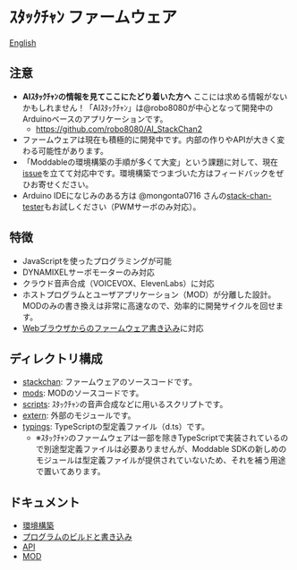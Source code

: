 # ｽﾀｯｸﾁｬﾝ ファームウェア

[English](./README.md)

## 注意

* __AIｽﾀｯｸﾁｬﾝの情報を見てここにたどり着いた方へ__ ここには求める情報がないかもしれません！「AIｽﾀｯｸﾁｬﾝ」は@robo8080が中心となって開発中のArduinoベースのアプリケーションです。
    * https://github.com/robo8080/AI_StackChan2
* ファームウェアは現在も積極的に開発中です。内部の作りやAPIが大きく変わる可能性があります。
* 「Moddableの環境構築の手順が多くて大変」という課題に対して、現在[issue](https://github.com/meganetaaan/stack-chan/issues/65)を立てて対応中です。環境構築でつまづいた方はフィードバックをぜひお寄せください。
* Arduino IDEになじみのある方は @mongonta0716 さんの[stack-chan-tester](https://github.com/mongonta0716/stack-chan-tester)もお試しください（PWMサーボのみ対応）。

## 特徴

* JavaScriptを使ったプログラミングが可能
* DYNAMIXELサーボモーターのみ対応
* クラウド音声合成（VOICEVOX、ElevenLabs）に対応
* ホストプログラムとユーザアプリケーション（MOD）が分離した設計。MODのみの書き換えは非常に高速なので、効率的に開発サイクルを回せます。
* [Webブラウザからのファームウェア書き込み](docs/flashing-firmware-web_ja.md)に対応

## ディレクトリ構成

- [stackchan](./stackchan/): ファームウェアのソースコードです。
- [mods](./mods/): MODのソースコードです。
- [scripts](./scripts/): ｽﾀｯｸﾁｬﾝの音声合成などに用いるスクリプトです。
- [extern](./extern/): 外部のモジュールです。
- [typings](./typings/): TypeScriptの型定義ファイル（d.ts）です。
    - ※ｽﾀｯｸﾁｬﾝのファームウェアは一部を除きTypeScriptで実装されているので別途型定義ファイルは必要ありませんが、Moddable SDKの新しめのモジュールは型定義ファイルが提供されていないため、それを補う用途で置いてあります。

## ドキュメント

- [環境構築](docs/getting-started_ja.md)
- [プログラムのビルドと書き込み](docs/flashing-firmware_ja.md)
- [API](docs/api_ja.md)
- [MOD](mods/README_ja.md)

